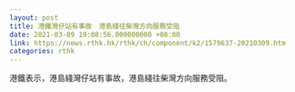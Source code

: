 ```yaml
---
layout: post
title: 港鐵灣仔站有事故　港島綫往柴灣方向服務受阻
date: 2021-03-09 19:08:56.000000000 +08:00
link: https://news.rthk.hk/rthk/ch/component/k2/1579637-20210309.htm
categories: rthk
---
```


港鐵表示，港島綫灣仔站有事故，港島綫往柴灣方向服務受阻。
